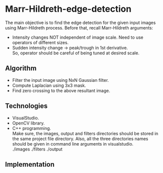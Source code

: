# Marr-Hildreth-edge-detection
The main objective is to find the edge detection for the given input images using Marr-Hildreth process.
Before that, recall Marr-Hildreth arguments:
* Intensity changes NOT independent of image scale. Need to use operators of different sizes.
* Sudden intensity change -> peak/trough in 1st derivative.<br />
So, operator should be careful of being tuned at desired scale.

## Algorithm
* Filter the input image using NxN Gaussian filter.
* Compute Laplacian using 3x3 mask.
* Find zero crossing to the above resultant image.
## Technologies
* VisualStudio.
* OpenCV library.
* C++ programming.<br />
Make sure, the images, output and filters directories should be stored in the same project file directory. Also, all the three directories names should be given in command line arguments in visualstudio. <br />
./images ./filters ./output
## Implementation
